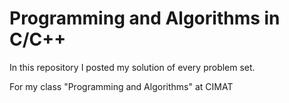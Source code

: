 # Programming and Algorithms in C/C++

In this repository I posted my solution of every problem set.

For my class "Programming and Algorithms" at CIMAT
